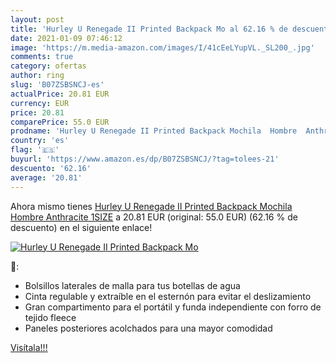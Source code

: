 ```yaml
---
layout: post
title: 'Hurley U Renegade II Printed Backpack Mo al 62.16 % de descuento'
date: 2021-01-09 07:46:12
image: 'https://m.media-amazon.com/images/I/41cEeLYupVL._SL200_.jpg'
comments: true
category: ofertas
author: ring
slug: 'B07ZSBSNCJ-es'
actualPrice: 20.81 EUR
currency: EUR
price: 20.81
comparePrice: 55.0 EUR
prodname: 'Hurley U Renegade II Printed Backpack Mochila  Hombre  Anthracite  1SIZE'
country: 'es'
flag: '🇪🇸'
buyurl: 'https://www.amazon.es/dp/B07ZSBSNCJ/?tag=tolees-21'
descuento: '62.16'
average: '20.81'
---
```


Ahora mismo tienes [Hurley U Renegade II Printed Backpack Mochila  Hombre  Anthracite  1SIZE](https://www.amazon.es/dp/B07ZSBSNCJ/?tag=tolees-21) a 20.81 EUR (original: 55.0 EUR) (62.16 %  de descuento) en el siguiente enlace!

[![Hurley U Renegade II Printed Backpack Mo](https://m.media-amazon.com/images/I/41cEeLYupVL._SL200_.jpg)](https://www.amazon.es/dp/B07ZSBSNCJ/?tag=tolees-21)

🔎:

- Bolsillos laterales de malla para tus botellas de agua
- Cinta regulable y extraíble en el esternón para evitar el deslizamiento
- Gran compartimento para el portátil y funda independiente con forro de tejido fleece
- Paneles posteriores acolchados para una mayor comodidad

[Visítala!!!](https://www.amazon.es/dp/B07ZSBSNCJ/?tag=tolees-21)
